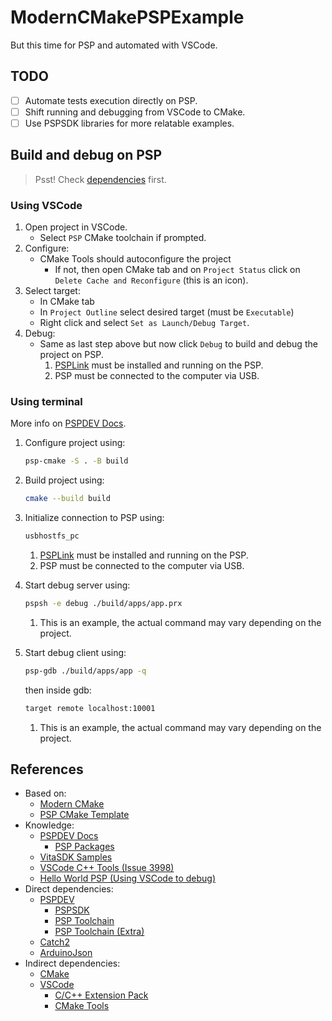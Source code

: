 # ModernCMakePSPExample

But this time for PSP and automated with VSCode.

## TODO

- [ ] Automate tests execution directly on PSP.
- [ ] Shift running and debugging from VSCode to CMake.
- [ ] Use PSPSDK libraries for more relatable examples.

## Build and debug on PSP

> Psst! Check [dependencies](#references) first.

### Using VSCode

1. Open project in VSCode.
    - Select `PSP` CMake toolchain if prompted.
2. Configure:
    - CMake Tools should autoconfigure the project
        - If not, then open CMake tab and on `Project Status` click on `Delete Cache and Reconfigure` (this is an icon).
3. Select target:
    - In CMake tab
    - In `Project Outline` select desired target (must be `Executable`)
    - Right click and select `Set as Launch/Debug Target`.
4. Debug:
    - Same as last step above but now click `Debug` to build and debug the project on PSP.
        1. [PSPLink](https://github.com/pspdev/psplinkusb) must be installed and running on the PSP.
        2. PSP must be connected to the computer via USB.

### Using terminal

More info on [PSPDEV Docs](https://pspdev.github.io/debugging.html).

1. Configure project using:

    ```bash
    psp-cmake -S . -B build
    ```

2. Build project using:

    ```bash
    cmake --build build
    ```

3. Initialize connection to PSP using:

    ```bash
    usbhostfs_pc
    ```

    1. [PSPLink](https://github.com/pspdev/psplinkusb) must be installed and running on the PSP.
    2. PSP must be connected to the computer via USB.

4. Start debug server using:

    ```bash
    pspsh -e debug ./build/apps/app.prx
    ```

    1. This is an example, the actual command may vary depending on the project.

5. Start debug client using:

    ```bash
    psp-gdb ./build/apps/app -q
    ```

    then inside gdb:

    ```bash
    target remote localhost:10001
    ```

    1. This is an example, the actual command may vary depending on the project.

## References

- Based on:
  - [Modern CMake](https://cliutils.gitlab.io/modern-cmake/README.html)
  - [PSP CMake Template](https://github.com/max-ishere/psp-cmake)
- Knowledge:
  - [PSPDEV Docs](https://pspdev.github.io/debugging.html)
    - [PSP Packages](https://github.com/pspdev/psp-packages)
  - [VitaSDK Samples](https://github.com/vitasdk/samples)
  - [VSCode C++ Tools (Issue 3998)](https://github.com/microsoft/vscode-cpptools/issues/3998)
  - [Hello World PSP (Using VSCode to debug)](https://github.com/fjtrujy/helloWorldPSP)
- Direct dependencies:
  - [PSPDEV](https://github.com/pspdev)
    - [PSPSDK](https://github.com/pspdev/pspsdk)
    - [PSP Toolchain](https://github.com/pspdev/psptoolchain)
    - [PSP Toolchain (Extra)](https://github.com/pspdev/psptoolchain-extra)
  - [Catch2](https://github.com/catchorg/Catch2)
  - [ArduinoJson](https://arduinojson.org/)
- Indirect dependencies:
  - [CMake](https://cmake.org/)
  - [VSCode](https://code.visualstudio.com/)
    - [C/C++ Extension Pack](https://marketplace.visualstudio.com/items?itemName=ms-vscode.cpptools-extension-pack)
    - [CMake Tools](https://marketplace.visualstudio.com/items?itemName=ms-vscode.cmake-tools)
